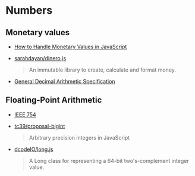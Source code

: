 # Numbers

## Monetary values

- [How to Handle Monetary Values in JavaScript](https://news.ycombinator.com/item?id=18334865)

- [sarahdayan/dinero.js](https://github.com/sarahdayan/dinero.js)

  > An immutable library to create, calculate and format money.

- [General Decimal Arithmetic Specification](http://speleotrove.com/decimal/decarith.html)

## Floating-Point Arithmetic

- [IEEE 754](https://en.wikipedia.org/wiki/IEEE_754)

- [tc39/proposal-bigint](https://github.com/tc39/proposal-bigint)

  > Arbitrary precision integers in JavaScript

- [dcodeIO/long.js](https://github.com/dcodeIO/long.js)
  > A Long class for representing a 64-bit two's-complement integer value.
